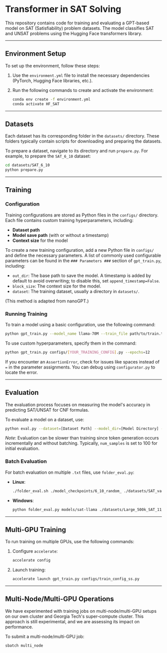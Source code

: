 
# Transformer in SAT Solving

This repository contains code for training and evaluating a GPT-based model on SAT (Satisfiability) problem datasets. The model classifies SAT and UNSAT problems using the Hugging Face transformers library.

---

## Environment Setup

To set up the environment, follow these steps:

1. Use the `environment.yml` file to install the necessary dependencies (PyTorch, Hugging Face libraries, etc.).
2. Run the following commands to create and activate the environment:

   ```bash
   conda env create -f environment.yml
   conda activate HF_SAT
   ```

---

## Datasets

Each dataset has its corresponding folder in the `datasets/` directory. These folders typically contain scripts for downloading and preparing the datasets.

To prepare a dataset, navigate to its directory and run `prepare.py`. For example, to prepare the `SAT_6_10` dataset:

   ```bash
   cd datasets/SAT_6_10
   python prepare.py
   ```

---

## Training

### Configuration

Training configurations are stored as Python files in the `configs/` directory. Each file contains custom training hyperparameters, including:

- **Dataset path**
- **Model save path** (with or without a timestamp)
- **Context size** for the model

To create a new training configuration, add a new Python file in `configs/` and define the necessary parameters. A list of commonly used configurable parameters can be found in the `### Parameters ###` section of `gpt_train.py`, including:

- `out_dir`: The base path to save the model. A timestamp is added by default to avoid overwriting; to disable this, set `append_timestamp=False`.
- `block_size`: The context size for the model.
- `dataset`: The training dataset, usually a directory in `datasets/`.

(This method is adapted from nanoGPT.)

### Running Training

To train a model using a basic configuration, use the following command:

   ```bash
   python gpt_train.py --model_name llama-70M --train_file path/to/train.txt
   ```

To use custom hyperparameters, specify them in the command:

   ```bash
   python gpt_train.py configs/[YOUR_TRAINING_CONFIG].py --epochs=12
   ```

If you encounter an `AssertionError`, check for issues like spaces instead of `=` in the parameter assignments. You can debug using `configurator.py` to locate the error.

---

## Evaluation

The evaluation process focuses on measuring the model's accuracy in predicting SAT/UNSAT for CNF formulas.

To evaluate a model on a dataset, use:

   ```bash
   python eval.py --dataset=[Dataset Path] --model_dir=[Model Directory] --num_samples=[Number of Test Samples]
   ```

*Note*: Evaluation can be slower than training since token generation occurs incrementally and without batching. Typically, `num_samples` is set to 100 for initial evaluation.

### Batch Evaluation

For batch evaluation on multiple `.txt` files, use `folder_eval.py`:

- **Linux**:

   ```bash
   ./folder_eval.sh ./model_checkpoints/6_10_random_ ./datasets/SAT_var_eval > 6_10_random.txt
   ```

- **Windows**:

   ```bash
   python folder_eval.py models/sat-llama ./datasets/Large_500k_SAT_11_15_marginal_large results.txt
   ```

---

## Multi-GPU Training

To run training on multiple GPUs, use the following commands:

1. Configure `accelerate`:

   ```bash
   accelerate config
   ```

2. Launch training:

   ```bash
   accelerate launch gpt_train.py configs/train_config_ss.py
   ```

---

## Multi-Node/Multi-GPU Operations

We have experimented with training jobs on multi-node/multi-GPU setups on our own cluster and Georgia Tech's super-compute cluster. This approach is still experimental, and we are assessing its impact on performance.

To submit a multi-node/multi-GPU job:

   ```bash
   sbatch multi_node
   ```
